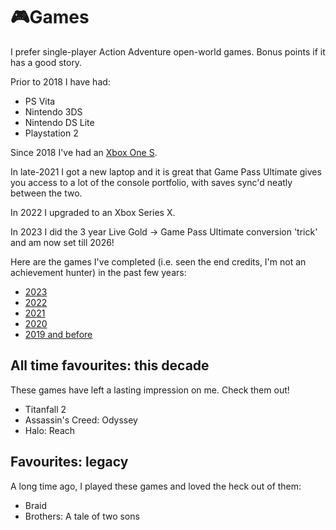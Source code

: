 # 🎮Games

I prefer single-player Action Adventure open-world games. Bonus points if it has
a good story.

Prior to 2018 I have had:

- PS Vita
- Nintendo 3DS
- Nintendo DS Lite
- Playstation 2

Since 2018 I've had an [Xbox One S](xbox.md).

In late-2021 I got a new laptop and it is great that Game Pass
Ultimate gives you access to a lot of the console portfolio, with
saves sync'd neatly between the two.

In 2022 I upgraded to an Xbox Series X.

In 2023 I did the 3 year Live Gold -> Game Pass Ultimate conversion
'trick' and am now set till 2026!

Here are the games I've completed (i.e. seen the end credits, I'm not an
achievement hunter) in the past few years:

- [2023](2023.md)
- [2022](2022.md)
- [2021](2021.md)
- [2020](2020.md)
- [2019 and before](2019-and-before.md)

## All time favourites: this decade

These games have left a lasting impression on me. Check them out!

- Titanfall 2
- Assassin's Creed: Odyssey
- Halo: Reach

## Favourites: legacy

A long time ago, I played these games and loved the heck out of them:

- Braid
- Brothers: A tale of two sons
